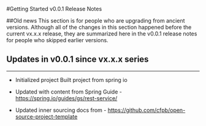 #Getting Started v0.0.1 Release Notes

##Old news
This section is for people who are upgrading from ancient
versions.  Although all of the changes in this section
happened before the current vx.x.x release, they are summarized
here in the v0.0.1 release notes for people who skipped earlier
versions.

## Updates in v0.0.1 since vx.x.x series
-------------------------------------

* Initialized project
Built project from spring io

* Updated with content from Spring Guide - https://spring.io/guides/gs/rest-service/

* Updated inner sourcing docs from - https://github.com/cfpb/open-source-project-template
